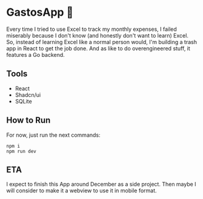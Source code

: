 # GastosApp 💸

Every time I tried to use Excel to track my monthly expenses, I failed miserably because I don't know (and honestly don't want to learn) Excel. 
So, instead of learning Excel like a normal person would, I'm building a trash app in React to get the job done. And as like to do overengineered stuff, it features a Go backend.

## Tools

* React
* Shadcn/ui
* SQLite

## How to Run

For now, just run the next commands:

```
npm i
npm run dev
```

## ETA

I expect to finish this App around December as a side project. Then maybe I will consider to make it a webview to use it in mobile format.
